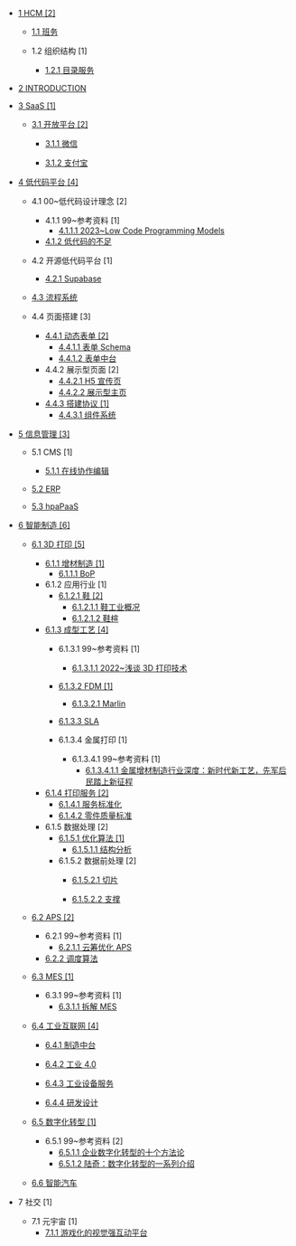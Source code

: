   - [1 HCM [2]](/HCM/README.md)
    - [1.1 班务](/HCM/班务/README.md)
      
    - 1.2 组织结构 [1]
      - [1.2.1 目录服务](/HCM/组织结构/目录服务.md)
  - [2 INTRODUCTION](/INTRODUCTION.md)
  - [3 SaaS [1]](/SaaS/README.md)
    - [3.1 开放平台 [2]](/SaaS/开放平台/README.md)
      - [3.1.1 微信](/SaaS/开放平台/微信/README.md)
        
      - [3.1.2 支付宝](/SaaS/开放平台/支付宝/README.md)
        
  - [4 低代码平台 [4]](/低代码平台/README.md)
    - 4.1 00~低代码设计理念 [2]
      - 4.1.1 99~参考资料 [1]
        - [4.1.1.1 2023~Low Code Programming Models](/低代码平台/00~低代码设计理念/99~参考资料/2023~Low-Code%20Programming%20Models.md)
      - [4.1.2 低代码的不足](/低代码平台/00~低代码设计理念/低代码的不足.md)
    - 4.2 开源低代码平台 [1]
      - [4.2.1 Supabase](/低代码平台/开源低代码平台/Supabase/README.md)
        
    - [4.3 流程系统](/低代码平台/流程系统/README.md)
      
    - 4.4 页面搭建 [3]
      - [4.4.1 动态表单 [2]](/低代码平台/页面搭建/动态表单/README.md)
        - [4.4.1.1 表单 Schema](/低代码平台/页面搭建/动态表单/表单%20Schema.md)
        - [4.4.1.2 表单中台](/低代码平台/页面搭建/动态表单/表单中台.md)
      - 4.4.2 展示型页面 [2]
        - [4.4.2.1 H5 宣传页](/低代码平台/页面搭建/展示型页面/H5%20宣传页.md)
        - [4.4.2.2 展示型主页](/低代码平台/页面搭建/展示型页面/展示型主页.md)
      - [4.4.3 搭建协议 [1]](/低代码平台/页面搭建/搭建协议/README.md)
        - [4.4.3.1 组件系统](/低代码平台/页面搭建/搭建协议/组件系统.md)
  - [5 信息管理 [3]](/信息管理/README.md)
    - 5.1 CMS [1]
      - [5.1.1 在线协作编辑](/信息管理/CMS/在线协作编辑.md)
    - [5.2 ERP](/信息管理/ERP/README.md)
      
    - [5.3 hpaPaaS](/信息管理/hpaPaaS/README.md)
      
  - [6 智能制造 [6]](/智能制造/README.md)
    - [6.1 3D 打印 [5]](/智能制造/3D%20打印/README.md)
      - [6.1.1 增材制造 [1]](/智能制造/3D%20打印/增材制造/README.md)
        - [6.1.1.1 BoP](/智能制造/3D%20打印/增材制造/BoP.md)
      - 6.1.2 应用行业 [1]
        - [6.1.2.1 鞋 [2]](/智能制造/3D%20打印/应用行业/鞋/README.md)
          - [6.1.2.1.1 鞋工业概况](/智能制造/3D%20打印/应用行业/鞋/鞋工业概况.md)
          - [6.1.2.1.2 鞋楦](/智能制造/3D%20打印/应用行业/鞋/鞋楦.md)
      - [6.1.3 成型工艺 [4]](/智能制造/3D%20打印/成型工艺/README.md)
        - 6.1.3.1 99~参考资料 [1]
          - [6.1.3.1.1 2022~浅谈 3D 打印技术](/智能制造/3D%20打印/成型工艺/99~参考资料/2022~浅谈%203D%20打印技术.md)
        - [6.1.3.2 FDM [1]](/智能制造/3D%20打印/成型工艺/FDM/README.md)
          - [6.1.3.2.1 Marlin](/智能制造/3D%20打印/成型工艺/FDM/Marlin.md)
        - [6.1.3.3 SLA](/智能制造/3D%20打印/成型工艺/SLA/README.md)
          
        - 6.1.3.4 金属打印 [1]
          - 6.1.3.4.1 99~参考资料 [1]
            - [6.1.3.4.1.1 金属增材制造行业深度：新时代新工艺，先军后民踏上新征程](/智能制造/3D%20打印/成型工艺/金属打印/99~参考资料/2023-金属增材制造行业深度：新时代新工艺，先军后民踏上新征程.md)
      - [6.1.4 打印服务 [2]](/智能制造/3D%20打印/打印服务/README.md)
        - [6.1.4.1 服务标准化](/智能制造/3D%20打印/打印服务/服务标准化.md)
        - [6.1.4.2 零件质量标准](/智能制造/3D%20打印/打印服务/零件质量标准.md)
      - 6.1.5 数据处理 [2]
        - [6.1.5.1 优化算法 [1]](/智能制造/3D%20打印/数据处理/优化算法/README.md)
          - [6.1.5.1.1 结构分析](/智能制造/3D%20打印/数据处理/优化算法/结构分析.md)
        - 6.1.5.2 数据前处理 [2]
          - [6.1.5.2.1 切片](/智能制造/3D%20打印/数据处理/数据前处理/切片/README.md)
            
          - [6.1.5.2.2 支撑](/智能制造/3D%20打印/数据处理/数据前处理/支撑/README.md)
            
    - [6.2 APS [2]](/智能制造/APS/README.md)
      - 6.2.1 99~参考资料 [1]
        - [6.2.1.1 云筹优化 APS](/智能制造/APS/99~参考资料/云筹优化%20APS.md)
      - [6.2.2 调度算法](/智能制造/APS/调度算法.md)
    - [6.3 MES [1]](/智能制造/MES/README.md)
      - 6.3.1 99~参考资料 [1]
        - [6.3.1.1 拆解 MES](/智能制造/MES/99~参考资料/2022-拆解%20MES.md)
    - [6.4 工业互联网 [4]](/智能制造/工业互联网/README.md)
      - [6.4.1 制造中台](/智能制造/工业互联网/制造中台/README.md)
        
      - [6.4.2 工业 4.0](/智能制造/工业互联网/工业%204.0/README.md)
        
      - [6.4.3 工业设备服务](/智能制造/工业互联网/工业设备服务/README.md)
        
      - [6.4.4 研发设计](/智能制造/工业互联网/研发设计/README.md)
        
    - [6.5 数字化转型 [1]](/智能制造/数字化转型/README.md)
      - 6.5.1 99~参考资料 [2]
        - [6.5.1.1 企业数字化转型的十个方法论](/智能制造/数字化转型/99~参考资料/2021-企业数字化转型的十个方法论.md)
        - [6.5.1.2 陆奇：数字化转型的一系列介绍](/智能制造/数字化转型/99~参考资料/陆奇：数字化转型的一系列介绍.md)
    - [6.6 智能汽车](/智能制造/智能汽车/README.md)
      
  - 7 社交 [1]
    - 7.1 元宇宙 [1]
      - [7.1.1 游戏化的视觉强互动平台](/社交/元宇宙/游戏化的视觉强互动平台.md)